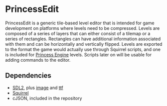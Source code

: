 PrincessEdit
============

PrincessEdit is a generic tile-based level editor that is intended for game development on platforms where levels need to be compressed.
Levels are composed of a series of layers that can either consist of a tilemap or a series of rectangles. Rectangles can have additional information associated with them and can be horizontally and vertically flipped.
Levels are exported to the format the game would actually use through Squirrel scripts, and one is included for [Princess Engine](http://wiki.novasquirrel.com/Princess%20Engine) levels. Scripts later on will be usable for adding commands to the editor.

Dependencies
--------------
- [SDL2](https://www.libsdl.org/), plus [image](https://www.libsdl.org/projects/SDL_image/) and [ttf](https://www.libsdl.org/projects/SDL_ttf/)
- [Squirrel](http://www.squirrel-lang.org/)
- cJSON, included in the repository
